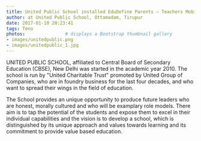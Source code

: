 ```yaml
---
title: United Public School installed EduDefine Parents – Teachers Mobile Communication App
author: at United Public School, Ottamadam, Tirupur 
date: 2017-01-10 20:23:41
tags: Teno
photos:               # displays a Bootstrap thumbnail gallery
- images/unitedpublic.png
- images/unitedpublic_1.jpg
---
```

UNITED PUBLIC SCHOOL, affiliated to Central Board of Secondary Education (CBSE), New Delhi was started in the academic year 2010. The school is run by "United Charitable Trust" promoted by United Group of Companies, who are in foundry business for the last four decades, and who want to spread their wings in the field of education.

The School provides an unique opportunity to produce future leaders who are honest, morally cultured and who will be examplary role models. There aim is to tap the potential of the students and expose them to excel in their individual capabilities and the vision is to develop a school, which is distinguished by its unique approach and values towards learning and its commitment to provide value based education.